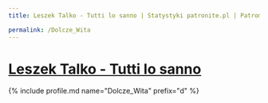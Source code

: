 ```yaml
---
title: Leszek Talko - Tutti lo sanno | Statystyki patronite.pl | Patromierz

permalink: /Dolcze_Wita
---
```


# [Leszek Talko - Tutti lo sanno](https://patronite.pl/Dolcze_Wita)

{% include profile.md name="Dolcze_Wita" prefix="d" %}
